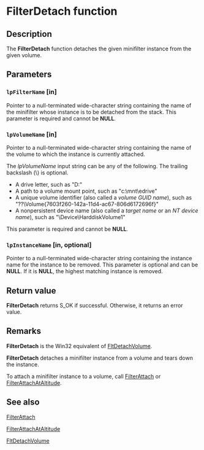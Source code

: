 # FilterDetach function

## Description

The **FilterDetach** function detaches the given minifilter instance from the given volume.

## Parameters

### `lpFilterName` [in]

Pointer to a null-terminated wide-character string containing the name of the minifilter whose instance is to be detached from the stack. This parameter is required and cannot be **NULL**.

### `lpVolumeName` [in]

Pointer to a null-terminated wide-character string containing the name of the volume to which the instance is currently attached.

The *lpVolumeName* input string can be any of the following. The trailing backslash (\\) is optional.

* A drive letter, such as "D:\"
* A path to a volume mount point, such as "c:\mnt\edrive\"
* A unique volume identifier (also called a *volume GUID name*), such as "\??\Volume{7603f260-142a-11d4-ac67-806d6172696f}\"
* A nonpersistent device name (also called a *target name* or an *NT device name*), such as "\Device\HarddiskVolume1\"

This parameter is required and cannot be **NULL**.

### `lpInstanceName` [in, optional]

Pointer to a null-terminated wide-character string containing the instance name for the instance to be removed. This parameter is optional and can be **NULL**. If it is **NULL**, the highest matching instance is removed.

## Return value

**FilterDetach** returns S_OK if successful. Otherwise, it returns an error value.

## Remarks

**FilterDetach** is the Win32 equivalent of [FltDetachVolume](https://learn.microsoft.com/windows-hardware/drivers/ddi/content/fltkernel/nf-fltkernel-fltdetachvolume).

**FilterDetach** detaches a minifilter instance from a volume and tears down the instance.

To attach a minifilter instance to a volume, call [FilterAttach](https://learn.microsoft.com/windows/desktop/api/fltuser/nf-fltuser-filterattach) or [FilterAttachAtAltitude](https://learn.microsoft.com/windows/desktop/api/fltuser/nf-fltuser-filterattachataltitude).

## See also

[FilterAttach](https://learn.microsoft.com/windows/desktop/api/fltuser/nf-fltuser-filterattach)

[FilterAttachAtAltitude](https://learn.microsoft.com/windows/desktop/api/fltuser/nf-fltuser-filterattachataltitude)

[FltDetachVolume](https://learn.microsoft.com/windows-hardware/drivers/ddi/content/fltkernel/nf-fltkernel-fltdetachvolume)